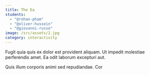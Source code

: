```yaml
---
title: The Ea
students:
  - "@rohan-pham"
  - "@oliver-hussein"
  - "@giovanni-russo"
image: /src/assets/2.jpg
category: interactivity
---
```

Fugit quia quis ex dolor est provident aliquam. Ut impedit molestiae perferendis amet. Ea odit laborum excepturi aut.

Quis illum corporis animi sed repudiandae. Cor